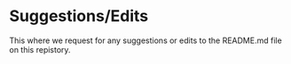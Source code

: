 # Suggestions/Edits

 This where we request for any suggestions or edits to the README.md file on this repistory.

